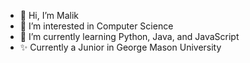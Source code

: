 - 👋 Hi, I’m Malik
- 👀 I’m interested in Computer Science
- 🌱 I’m currently learning Python, Java, and JavaScript
- ✨ Currently a Junior in George Mason University

<!---
kilam2468/kilam2468 is a ✨ special ✨ repository because its `README.md` (this file) appears on your GitHub profile.
You can click the Preview link to take a look at your changes.
--->
